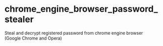 # chrome_engine_browser_password_stealer
Steal and decrypt registered password from chrome engine browser (Google Chrome and Opera)
